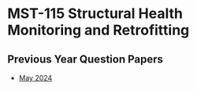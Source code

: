 # MST-115 Structural Health Monitoring and Retrofitting
## Previous Year Question Papers

- [May 2024]()

